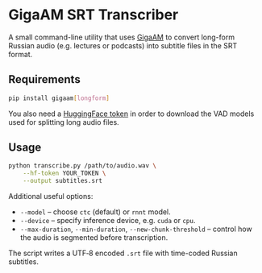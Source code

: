 # GigaAM SRT Transcriber

A small command-line utility that uses [GigaAM](https://github.com/salute-developers/GigaAM)
to convert long-form Russian audio (e.g. lectures or podcasts) into subtitle files in the
SRT format.

## Requirements

```bash
pip install gigaam[longform]
```

You also need a [HuggingFace token](https://huggingface.co/docs/hub/security-tokens) in
order to download the VAD models used for splitting long audio files.

## Usage

```bash
python transcribe.py /path/to/audio.wav \
    --hf-token YOUR_TOKEN \
    --output subtitles.srt
```

Additional useful options:

* `--model` – choose `ctc` (default) or `rnnt` model.
* `--device` – specify inference device, e.g. `cuda` or `cpu`.
* `--max-duration`, `--min-duration`, `--new-chunk-threshold` – control how the audio is
  segmented before transcription.

The script writes a UTF‑8 encoded `.srt` file with time-coded Russian subtitles.
